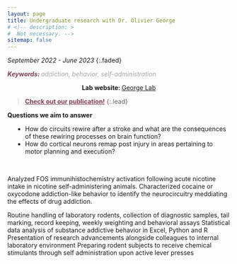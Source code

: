 ```yaml
---
layout: page
title: Undergraduate research with Dr. Olivier George
# <!-- description: >
#  Not necessary. -->
sitemap: false
---
```


<em>September 2022 - June 2023</em>
{:.faded}

<span style="color:#833F51; font-style:italic; font-weight:700">Keywords: </span>
<span style="color:#AAA7A6; font-style:italic;">addiction, behavior, self-administration</span>

<p style="text-align:center;"><strong>Lab website: </strong><a href="https://www.oliviergeorge.com/" target="_blank" rel="noopener noreferrer">George Lab</a></p>

> <a href="https://doi.org/10.1016/j.neuropharm.2024.109959" style='color:#833F51; font-weight:bold;'>Check out our publication!</a>
{:.lead}

<strong>Questions we aim to answer</strong>
<ul style="padding-left:40px">
<li>How do circuits rewire after a stroke and what are the consequences of these rewiring processes on brain function?</li>
<li>How do cortical neurons remap post injury in areas pertaining to motor planning and execution?</li>
</ul>
<br>



Analyzed FOS immunihistochemistry activation following acute nicotine intake in nicotine self-administering animals. Characterized cocaine or oxycodone addiction-like behavior to identify the neurocircuitry meddiating the effects of drug addiction.

Routine handling of laboratory rodents, collection of diagnostic samples, tail marking, record keeping,
weekly weighting and behavioral assays
Statistical data analysis of substance addictive behavior in Excel, Python and R
Presentation of research advancements alongside colleagues to internal laboratory environment
Preparing rodent subjects to receive chemical stimulants through self administration upon active lever
presses
